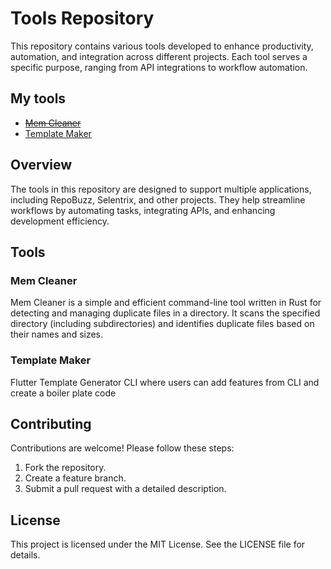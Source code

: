 # Tools Repository

This repository contains various tools developed to enhance productivity, automation, and integration across different projects. Each tool serves a specific purpose, ranging from API integrations to workflow automation.

## My tools

- ~~[Mem Cleaner](#mem-cleaner)~~
- [Template Maker](#template-maker)

## Overview

The tools in this repository are designed to support multiple applications, including RepoBuzz, Selentrix, and other projects. They help streamline workflows by automating tasks, integrating APIs, and enhancing development efficiency.

## Tools

### Mem Cleaner

Mem Cleaner is a simple and efficient command-line tool written in Rust for detecting and managing duplicate files in a directory. It scans the specified directory (including subdirectories) and identifies duplicate files based on their names and sizes.

### Template Maker

Flutter Template Generator CLI where users can add features from CLI and create a boiler plate code

## Contributing

Contributions are welcome! Please follow these steps:

1. Fork the repository.
2. Create a feature branch.
3. Submit a pull request with a detailed description.

## License

This project is licensed under the MIT License. See the LICENSE file for details.
